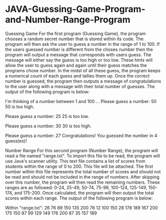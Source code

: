 # JAVA-Guessing-Game-Program-and-Number-Range-Program

Guessing Game
For the first program (Guessing Game), the program chooses a random secret number that is stored within its code. The program will then ask the user to guess a number in the range of 1 to 100. If the users guessed number is different from the choses number then the program will output a message that corresponds with users guess. The message will either say the guess is too high or too low. These hints will allow the user to guess again and again until their guess matches the programs chose number. In the midst of all these guess, the program keeps a numerical count of each guess and tallies them up. Once the correct number is guessed, the program then outputs a message of congratulations to the user along with a message with their total number of guesses. 
The output of the following program is below: 

I'm thinking of a number between 1 and 100 ...
Please guess a number: 50
50 is too high.

Please guess a number: 25
25 is too low.

Please guess a number: 30
30 is too high.

Please guess a number: 27
Congratulations! You guessed the number in 4 guess(es)!



Number Range
For this second program (Number Range), the program will read a file named "range.txt". To import this file to be read, the program will use Java's scanner utility. This text file contains a list of scores from students within the range of 0 to 200. This file will be attached. The first number within this file represents the total number of scores and should not be read and should not be included in the range of numbers. After skipping over this number, the program will then read the remaining numbers. These ranges are as followed: 0-24, 25-49, 50-74, 75-99, 100-124, 125-149, 150-174, and 175-200. Once calculated, the program will then output the total scores within each range. 
The output of the following program is below: 

Within "range.txt":
26
76 89 150 135 200 76 12 100 150 28 178 189 167 200 175 150 87 99 129
149 176 200 87 35 157 189

[0 - 24]: 1
[25 - 49]: 2
[50 - 74]: 0
[75 - 99]: 6
[100 - 124]: 1
[125 - 149]: 3
[150 - 174]: 5
[175 - 200]: 8
